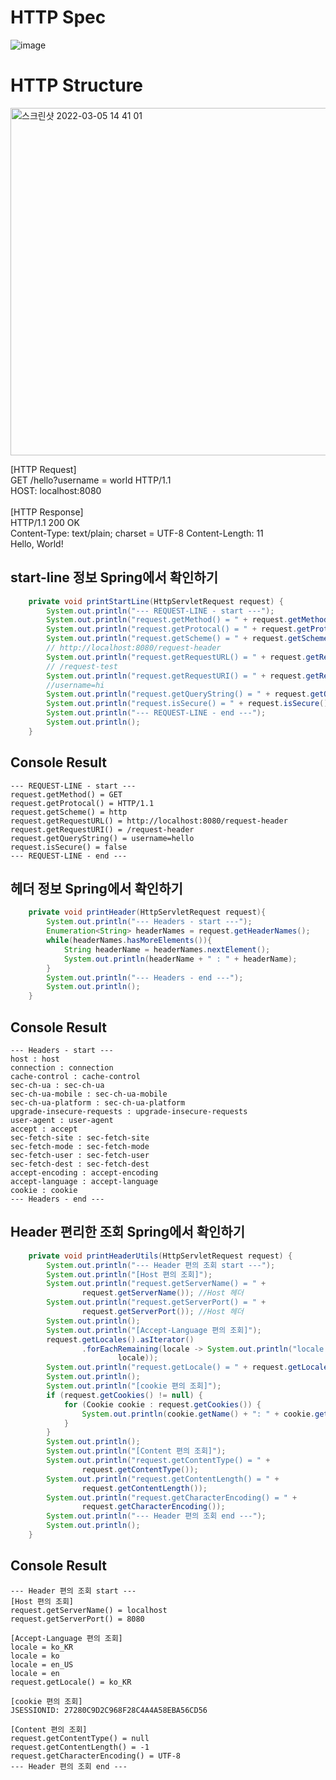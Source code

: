 HTTP Spec
=========
![image](https://user-images.githubusercontent.com/70207093/151931506-ff2b0644-db1e-4a41-90ce-7de37773ea02.png)

HTTP Structure
==============
<img width="556" alt="스크린샷 2022-03-05 14 41 01" src="https://user-images.githubusercontent.com/70207093/156869944-8dfbe4a3-3403-4f87-8503-d239af94063b.png">


[HTTP Request]</br>
GET /hello?username = world HTTP/1.1</br>
HOST: localhost:8080</br>
</br>
[HTTP Response]</br>
HTTP/1.1 200 OK</br>
Content-Type: text/plain; charset = UTF-8 Content-Length: 11</br>
Hello, World!</br>

start-line 정보 Spring에서 확인하기
-------------
```java
    private void printStartLine(HttpServletRequest request) {
        System.out.println("--- REQUEST-LINE - start ---");
        System.out.println("request.getMethod() = " + request.getMethod()); //GET
        System.out.println("request.getProtocal() = " + request.getProtocol()); //HTTP/1.1
        System.out.println("request.getScheme() = " + request.getScheme()); //http
        // http://localhost:8080/request-header
        System.out.println("request.getRequestURL() = " + request.getRequestURL());
        // /request-test
        System.out.println("request.getRequestURI() = " + request.getRequestURI());
        //username=hi
        System.out.println("request.getQueryString() = " + request.getQueryString());
        System.out.println("request.isSecure() = " + request.isSecure()); //https 사용 유무
        System.out.println("--- REQUEST-LINE - end ---");
        System.out.println();
    }
```
Console Result
--------------
```
--- REQUEST-LINE - start ---
request.getMethod() = GET
request.getProtocal() = HTTP/1.1
request.getScheme() = http
request.getRequestURL() = http://localhost:8080/request-header
request.getRequestURI() = /request-header
request.getQueryString() = username=hello
request.isSecure() = false
--- REQUEST-LINE - end ---
```
헤더 정보 Spring에서 확인하기
----------------
```java
    private void printHeader(HttpServletRequest request){
        System.out.println("--- Headers - start ---");
        Enumeration<String> headerNames = request.getHeaderNames();
        while(headerNames.hasMoreElements()){
            String headerName = headerNames.nextElement();
            System.out.println(headerName + " : " + headerName);
        }
        System.out.println("--- Headers - end ---");
        System.out.println();
    }
```
Console Result
--------------
```
--- Headers - start ---
host : host
connection : connection
cache-control : cache-control
sec-ch-ua : sec-ch-ua
sec-ch-ua-mobile : sec-ch-ua-mobile
sec-ch-ua-platform : sec-ch-ua-platform
upgrade-insecure-requests : upgrade-insecure-requests
user-agent : user-agent
accept : accept
sec-fetch-site : sec-fetch-site
sec-fetch-mode : sec-fetch-mode
sec-fetch-user : sec-fetch-user
sec-fetch-dest : sec-fetch-dest
accept-encoding : accept-encoding
accept-language : accept-language
cookie : cookie
--- Headers - end ---
```
Header 편리한 조회 Spring에서 확인하기
----------------
```java
    private void printHeaderUtils(HttpServletRequest request) {
        System.out.println("--- Header 편의 조회 start ---");
        System.out.println("[Host 편의 조회]");
        System.out.println("request.getServerName() = " +
                request.getServerName()); //Host 헤더
        System.out.println("request.getServerPort() = " +
                request.getServerPort()); //Host 헤더
        System.out.println();
        System.out.println("[Accept-Language 편의 조회]");
        request.getLocales().asIterator()
                .forEachRemaining(locale -> System.out.println("locale = " +
                        locale));
        System.out.println("request.getLocale() = " + request.getLocale());
        System.out.println();
        System.out.println("[cookie 편의 조회]");
        if (request.getCookies() != null) {
            for (Cookie cookie : request.getCookies()) {
                System.out.println(cookie.getName() + ": " + cookie.getValue());
            }
        }
        System.out.println();
        System.out.println("[Content 편의 조회]");
        System.out.println("request.getContentType() = " +
                request.getContentType());
        System.out.println("request.getContentLength() = " +
                request.getContentLength());
        System.out.println("request.getCharacterEncoding() = " +
                request.getCharacterEncoding());
        System.out.println("--- Header 편의 조회 end ---");
        System.out.println();
    }
```
Console Result
--------------
```
--- Header 편의 조회 start ---
[Host 편의 조회]
request.getServerName() = localhost
request.getServerPort() = 8080

[Accept-Language 편의 조회]
locale = ko_KR
locale = ko
locale = en_US
locale = en
request.getLocale() = ko_KR

[cookie 편의 조회]
JSESSIONID: 27280C9D2C968F28C4A4A58EBA56CD56

[Content 편의 조회]
request.getContentType() = null
request.getContentLength() = -1
request.getCharacterEncoding() = UTF-8
--- Header 편의 조회 end ---
```
